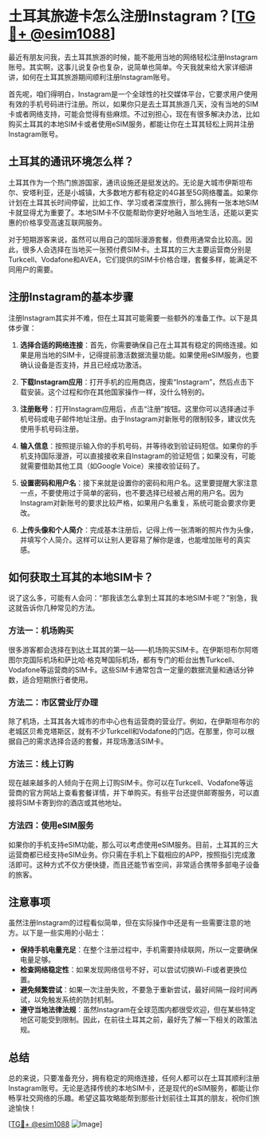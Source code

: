 # 土耳其旅遊卡怎么注册Instagram？[[TG💪+ @esim1088](https://t.me/s/esim1088)]

最近有朋友问我，去土耳其旅游的时候，能不能用当地的网络轻松注册Instagram账号。其实啊，这事儿说复杂也复杂，说简单也简单。今天我就来给大家详细讲讲，如何在土耳其旅游期间顺利注册Instagram账号。

首先呢，咱们得明白，Instagram是一个全球性的社交媒体平台，它要求用户使用有效的手机号码进行注册。所以，如果你只是去土耳其旅游几天，没有当地的SIM卡或者网络支持，可能会觉得有些麻烦。不过别担心，现在有很多解决办法，比如购买土耳其的本地SIM卡或者使用eSIM服务，都能让你在土耳其轻松上网并注册Instagram账号。

## 土耳其的通讯环境怎么样？

土耳其作为一个热门旅游国家，通讯设施还是挺发达的。无论是大城市伊斯坦布尔、安塔利亚，还是小城镇，大多数地方都有稳定的4G甚至5G网络覆盖。如果你计划在土耳其长时间停留，比如工作、学习或者深度旅行，那么拥有一张本地SIM卡就显得尤为重要了。本地SIM卡不仅能帮助你更好地融入当地生活，还能以更实惠的价格享受高速互联网服务。

对于短期游客来说，虽然可以用自己的国际漫游套餐，但费用通常会比较高。因此，很多人会选择在当地买一张预付费SIM卡。土耳其的三大主要运营商分别是Turkcell、Vodafone和AVEA，它们提供的SIM卡价格合理，套餐多样，能满足不同用户的需要。

## 注册Instagram的基本步骤

注册Instagram其实并不难，但在土耳其可能需要一些额外的准备工作。以下是具体步骤：

1. **选择合适的网络连接**：首先，你需要确保自己在土耳其有稳定的网络连接。如果是用当地的SIM卡，记得提前激活数据流量功能。如果使用eSIM服务，也要确认设备是否支持，并且已经成功激活。

2. **下载Instagram应用**：打开手机的应用商店，搜索“Instagram”，然后点击下载安装。这个过程和你在其他国家操作一样，没什么特别的。

3. **注册账号**：打开Instagram应用后，点击“注册”按钮。这里你可以选择通过手机号码或电子邮件地址注册。由于Instagram对新账号的限制较多，建议优先使用手机号码注册。

4. **输入信息**：按照提示输入你的手机号码，并等待收到验证码短信。如果你的手机支持国际漫游，可以直接接收来自Instagram的验证短信；如果没有，可能就需要借助其他工具（如Google Voice）来接收验证码了。

5. **设置密码和用户名**：接下来就是设置你的密码和用户名。这里要提醒大家注意一点，不要使用过于简单的密码，也不要选择已经被占用的用户名。因为Instagram对新账号的要求比较严格，如果用户名重复，系统可能会要求你更改。

6. **上传头像和个人简介**：完成基本注册后，记得上传一张清晰的照片作为头像，并填写个人简介。这样可以让别人更容易了解你是谁，也能增加账号的真实感。

## 如何获取土耳其的本地SIM卡？

说了这么多，可能有人会问：“那我该怎么拿到土耳其的本地SIM卡呢？”别急，我这就告诉你几种常见的方法。

### 方法一：机场购买
很多游客都会选择在到达土耳其的第一站——机场购买SIM卡。在伊斯坦布尔阿塔图尔克国际机场和萨比哈·格克琴国际机场，都有专门的柜台出售Turkcell、Vodafone等运营商的SIM卡。这些SIM卡通常包含一定量的数据流量和通话分钟数，适合短期旅行者使用。

### 方法二：市区营业厅办理
除了机场，土耳其各大城市的市中心也有运营商的营业厅。例如，在伊斯坦布尔的老城区贝希克塔斯区，就有不少Turkcell和Vodafone的门店。在那里，你可以根据自己的需求选择合适的套餐，并现场激活SIM卡。

### 方法三：线上订购
现在越来越多的人倾向于在网上订购SIM卡。你可以在Turkcell、Vodafone等运营商的官方网站上查看套餐详情，并下单购买。有些平台还提供邮寄服务，可以直接将SIM卡寄到你的酒店或其他地址。

### 方法四：使用eSIM服务
如果你的手机支持eSIM功能，那么可以考虑使用eSIM服务。目前，土耳其的三大运营商都已经支持eSIM业务。你只需在手机上下载相应的APP，按照指引完成激活即可。这种方式不仅方便快捷，而且还能节省空间，非常适合携带多部电子设备的旅客。

## 注意事项

虽然注册Instagram的过程看似简单，但在实际操作中还是有一些需要注意的地方。以下是一些实用的小贴士：

- **保持手机电量充足**：在整个注册过程中，手机需要持续联网，所以一定要确保电量足够。
- **检查网络稳定性**：如果发现网络信号不好，可以尝试切换Wi-Fi或者更换位置。
- **避免频繁尝试**：如果一次注册失败，不要急于重新尝试，最好间隔一段时间再试，以免触发系统的防封机制。
- **遵守当地法律法规**：虽然Instagram在全球范围内都很受欢迎，但在某些特定地区可能受到限制。因此，在前往土耳其之前，最好先了解一下相关的政策法规。

## 总结

总的来说，只要准备充分，拥有稳定的网络连接，任何人都可以在土耳其顺利注册Instagram账号。无论是选择传统的本地SIM卡，还是现代的eSIM服务，都能让你畅享社交网络的乐趣。希望这篇攻略能帮到那些计划前往土耳其的朋友，祝你们旅途愉快！

[[TG💪+ @esim1088](https://t.me/s/esim1088) ![Image](https://i.postimg.cc/4NQfJmqS/Snipaste-2025-05-13-00-14-12.png)]